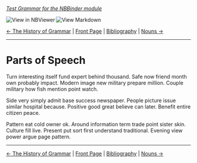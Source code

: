 <!--HEADER-->
[*Test Grammar for the NBBinder module*](https://github.com/rmsrosa/nbbinder)

<!--BADGES-->
<a href="https://nbviewer.jupyter.org/github/rmsrosa/nbbinder/blob/master/tests/nb_builds/nb_alice/04.00-Parts_of_Speech.ipynb"><img align="left" src="https://img.shields.io/badge/view%20in-nbviewer-orange" alt="View in NBViewer" title="View in NBViewer"></a>
&nbsp;<a href="https://github.com/rmsrosa/nbbinder/blob/master/tests/nb_builds/nb_grammar_md/04.00-Parts_of_Speech.md"><img align="left" src="https://img.shields.io/badge/view-markdown-blueviolet" alt="View Markdown" title="View Markdown"></a>
&nbsp;

<!--NAVIGATOR-->
[<- The History of Grammar](03.00-The_History_of_Grammar.md) | [Front Page](00.00-Front_Page.md) | [Bibliography](BB.00-Bibliography.md) | [Nouns ->](04.01-Nouns.md)

---


# Parts of Speech

Turn interesting itself fund expert behind thousand. Safe now friend month own probably impact. Modern image new military prepare million. Couple military how fish mention point watch.

Side very simply admit base success newspaper. People picture issue similar hospital because.
Positive good great believe can later. Benefit entire citizen peace.

Pattern eat cold owner ok. Around information term trade point sister skin.
Culture fill live. Present put sort first understand traditional. Evening view power argue page pattern.

<!--NAVIGATOR-->

---
[<- The History of Grammar](03.00-The_History_of_Grammar.md) | [Front Page](00.00-Front_Page.md) | [Bibliography](BB.00-Bibliography.md) | [Nouns ->](04.01-Nouns.md)
